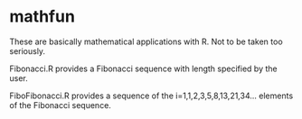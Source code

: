# mathfun
These are basically mathematical applications with R. Not to be taken too seriously.

Fibonacci.R provides a Fibonacci sequence with length specified by the user.

FiboFibonacci.R provides a sequence of the i=1,1,2,3,5,8,13,21,34... elements of the Fibonacci sequence. 
